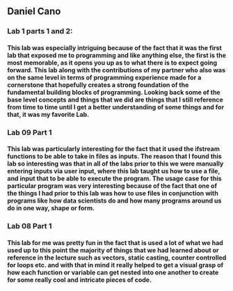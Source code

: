 ## Daniel Cano 

### **Lab 1 parts 1 and 2:**

#### This lab was especially intriguing because of the fact that it was the first lab that exposed me to programming and like anything else, the first is the most memorable, as it opens you up as to what there is to expect going forward. This lab along with the contributions of my partner who also was on the same level in terms of programming experience made for a cornerstone that hopefully creates a strong foundation of the fundamental building blocks of programming. Looking back some of the base level concepts and things that we did are things that I still reference from time to time until I get a better understanding of some things and for that, it was my favorite Lab.

### **Lab 09 Part 1**

#### This lab was particularly interesting for the fact that it used the ifstream functions to be able to take in files as inputs. The reason that I found this lab so interesting was that in all of the labs prior to this we were manually entering inputs via user input, where this lab taught us how to use a file, and input that to be able to execute the program. The usage case for this particular program was very interesting because of the fact that one of the things I had prior to this lab was how to use files in conjunction with programs like how data scientists do and how many programs around us do in one way, shape or form.  

### **Lab 08 Part 1**

#### This lab for me was pretty fun in the fact that is used a lot of what we had used up to this point the majority of things that we had learned about or reference in the lecture such as vectors, static casting, counter controlled for loops etc. and with that in mind it really helped to get a visual grasp of how each function or variable can get nested into one another to create for some really cool and intricate pieces of code. 
